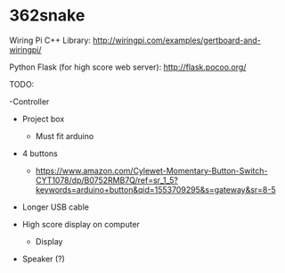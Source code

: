 # 362snake

Wiring Pi C++ Library:
http://wiringpi.com/examples/gertboard-and-wiringpi/

Python Flask (for high score web server):
http://flask.pocoo.org/

TODO:

 -Controller
   - Project box
     - Must fit arduino
   - 4 buttons
     - https://www.amazon.com/Cylewet-Momentary-Button-Switch-CYT1078/dp/B0752RMB7Q/ref=sr_1_5?keywords=arduino+button&qid=1553709295&s=gateway&sr=8-5
   
   - Longer USB cable
   
 - High score display on computer
   - Display
   
 - Speaker (?)

